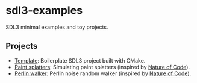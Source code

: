 # sdl3-examples

SDL3 minimal examples and toy projects.

## Projects
- [Template](template): Boilerplate SDL3 project built with CMake.
- [Paint splatters](paint-splatters): Simulating paint splatters (inspired by [Nature of Code](https://natureofcode.com/random/#exercise-04)).
- [Perlin walker](perlin-walker): Perlin noise random walker (inspired by [Nature of Code](https://natureofcode.com/random/#example-06-a-perlin-noise-walker)).
